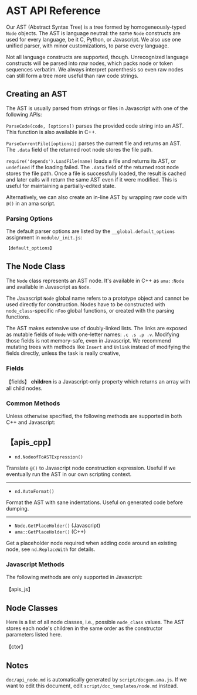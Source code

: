 # AST API Reference

Our AST (Abstract Syntax Tree) is a tree formed by homogeneously-typed `Node` objects. The AST is language neutral: the same `Node` constructs are used for every language, be it C, Python, or Javascript. We also use one unified parser, with minor customizations, to parse every language.

Not all language constructs are supported, though. Unrecognized language constructs will be parsed into *raw* nodes, which packs node or token sequences verbatim. We always interpret parenthesis so even raw nodes can still form a tree more useful than raw code strings.

## Creating an AST

The AST is usually parsed from strings or files in Javascript with one of the following APIs:

`ParseCode(code, [options])` parses the provided code string into an AST. This function is also available in C++.

`ParseCurrentFile([options])` parses the current file and returns an AST. The `.data` field of the returned root node stores the file path.

`require('depends').LoadFile(name)` loads a file and returns its AST, or `undefined` if the loading failed. The `.data` field of the returned root node stores the file path. Once a file is successfully loaded, the result is cached and later calls will return the same AST even if it were modified. This is useful for maintaining a partially-edited state.

Alternatively, we can also create an in-line AST by wrapping raw code with `@()` in an ama script.

### Parsing Options

The default parser options are listed by the `__global.default_options` assignment in `module/_init.js`:

```Javascript
【default_options】
```

## The Node Class

The `Node` class represents an AST node. It's available in C++ as `ama::Node` and available in Javascript as `Node`.

The Javascript `Node` global name refers to a prototype object and cannot be used directly for construction. Nodes have to be constructed with `node_class`-specific `nFoo` global functions, or created with the parsing functions.

The AST makes extensive use of doubly-linked lists. The links are exposed as mutable fields of `Node` with one-letter names: `.c .s .p .v`. Modifying those fields is not memory-safe, even in Javascript. We recommend mutating trees with methods like `Insert` and `Unlink` instead of modifying the fields directly, unless the task is really creative, 

### Fields

【fields】
**children** is a Javascript-only property which returns an array with all child nodes.

### Common Methods

Unless otherwise specified, the following methods are supported in both C++ and Javascript:

【apis_cpp】
--------------
- `nd.NodeofToASTExpression()`

Translate `@()` to Javascript node construction expression. Useful if we eventually run the AST in our own scripting context.

--------------
- `nd.AutoFormat()`

Format the AST with sane indentations. Useful on generated code before dumping.

--------------
- `Node.GetPlaceHolder()` (Javascript)
- `ama::GetPlaceHolder()` (C++)

Get a placeholder node required when adding code around an existing node, see `nd.ReplaceWith` for details.

### Javascript Methods

The following methods are only supported in Javascript:

【apis_js】
## Node Classes

Here is a list of all node classes, i.e., possible `node_class` values. The AST stores each node's children in the same order as the constructor parameters listed here.

【ctor】
## Notes

`doc/api_node.md` is automatically generated by `script/docgen.ama.js`. If we want to edit this document, edit `script/doc_templates/node.md` instead.
